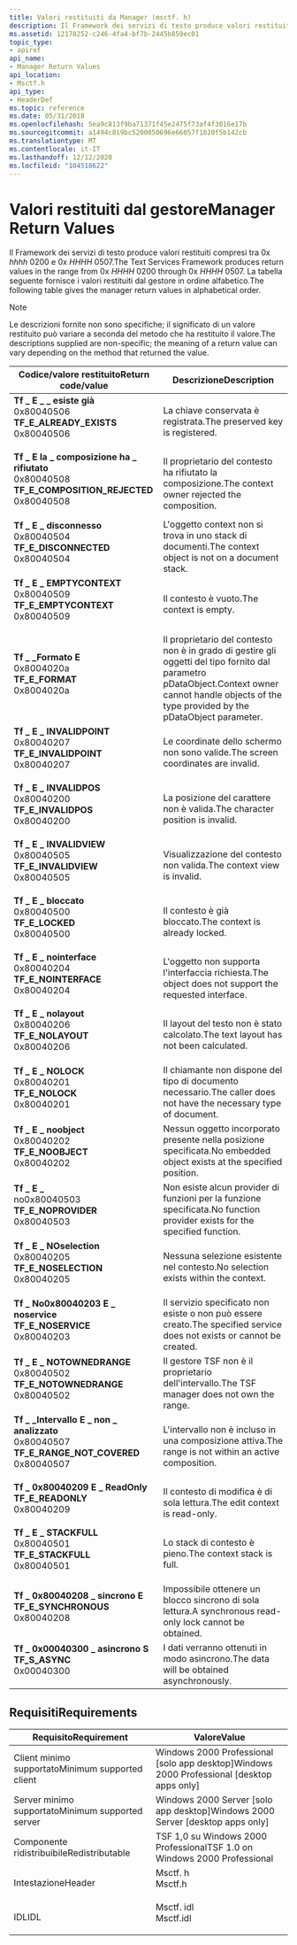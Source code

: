 ```yaml
---
title: Valori restituiti da Manager (msctf. h)
description: Il Framework dei servizi di testo produce valori restituiti nell'intervallo compreso tra 0xHHHH0200 e 0xHHHH0507. La tabella seguente fornisce i valori restituiti dal gestore in ordine alfabetico.
ms.assetid: 12178252-c246-4fa4-bf7b-2445b859ec01
topic_type:
- apiref
api_name:
- Manager Return Values
api_location:
- Msctf.h
api_type:
- HeaderDef
ms.topic: reference
ms.date: 05/31/2018
ms.openlocfilehash: 5ea9c813f9ba71371f45e2475f73af4f3016e17b
ms.sourcegitcommit: a1494c819bc5200050696e66057f1020f5b142cb
ms.translationtype: MT
ms.contentlocale: it-IT
ms.lasthandoff: 12/12/2020
ms.locfileid: "104518622"
---
```

# <a name="manager-return-values"></a><span data-ttu-id="0b567-104">Valori restituiti dal gestore</span><span class="sxs-lookup"><span data-stu-id="0b567-104">Manager Return Values</span></span>

<span data-ttu-id="0b567-105">Il Framework dei servizi di testo produce valori restituiti compresi tra 0x *hhhh* 0200 e 0x *HHHH* 0507.</span><span class="sxs-lookup"><span data-stu-id="0b567-105">The Text Services Framework produces return values in the range from 0x *HHHH* 0200 through 0x *HHHH* 0507.</span></span> <span data-ttu-id="0b567-106">La tabella seguente fornisce i valori restituiti dal gestore in ordine alfabetico.</span><span class="sxs-lookup"><span data-stu-id="0b567-106">The following table gives the manager return values in alphabetical order.</span></span>

> [!Note]  
> <span data-ttu-id="0b567-107">Le descrizioni fornite non sono specifiche; il significato di un valore restituito può variare a seconda del metodo che ha restituito il valore.</span><span class="sxs-lookup"><span data-stu-id="0b567-107">The descriptions supplied are non-specific; the meaning of a return value can vary depending on the method that returned the value.</span></span>

 



| <span data-ttu-id="0b567-108">Codice/valore restituito</span><span class="sxs-lookup"><span data-stu-id="0b567-108">Return code/value</span></span>                                                                                                                                                                                                                                                   | <span data-ttu-id="0b567-109">Descrizione</span><span class="sxs-lookup"><span data-stu-id="0b567-109">Description</span></span>                                                                                       |
|---------------------------------------------------------------------------------------------------------------------------------------------------------------------------------------------------------------------------------------------------------------------|---------------------------------------------------------------------------------------------------|
| <span id="TF_E_ALREADY_EXISTS"></span><span id="tf_e_already_exists"></span><dl> <span data-ttu-id="0b567-110"><dt>**Tf \_ E \_ \_ esiste già**</dt> <dt>0x80040506</dt></span><span class="sxs-lookup"><span data-stu-id="0b567-110"><dt>**TF\_E\_ALREADY\_EXISTS**</dt> <dt>0x80040506</dt></span></span> </dl>                   | <span data-ttu-id="0b567-111">La chiave conservata è registrata.</span><span class="sxs-lookup"><span data-stu-id="0b567-111">The preserved key is registered.</span></span><br/>                                                       |
| <span id="TF_E_COMPOSITION_REJECTED"></span><span id="tf_e_composition_rejected"></span><dl> <span data-ttu-id="0b567-112"><dt>**Tf \_ E la \_ composizione ha \_ rifiutato**</dt> <dt>0x80040508</dt></span><span class="sxs-lookup"><span data-stu-id="0b567-112"><dt>**TF\_E\_COMPOSITION\_REJECTED**</dt> <dt>0x80040508</dt></span></span> </dl> | <span data-ttu-id="0b567-113">Il proprietario del contesto ha rifiutato la composizione.</span><span class="sxs-lookup"><span data-stu-id="0b567-113">The context owner rejected the composition.</span></span><br/>                                            |
| <span id="TF_E_DISCONNECTED"></span><span id="tf_e_disconnected"></span><dl> <span data-ttu-id="0b567-114"><dt>**Tf \_ E \_ disconnesso**</dt> <dt>0x80040504</dt></span><span class="sxs-lookup"><span data-stu-id="0b567-114"><dt>**TF\_E\_DISCONNECTED**</dt> <dt>0x80040504</dt></span></span> </dl>                          | <span data-ttu-id="0b567-115">L'oggetto context non si trova in uno stack di documenti.</span><span class="sxs-lookup"><span data-stu-id="0b567-115">The context object is not on a document stack.</span></span><br/>                                         |
| <span id="TF_E_EMPTYCONTEXT"></span><span id="tf_e_emptycontext"></span><dl> <span data-ttu-id="0b567-116"><dt>**Tf \_ E \_ EMPTYCONTEXT**</dt> <dt>0x80040509</dt></span><span class="sxs-lookup"><span data-stu-id="0b567-116"><dt>**TF\_E\_EMPTYCONTEXT**</dt> <dt>0x80040509</dt></span></span> </dl>                          | <span data-ttu-id="0b567-117">Il contesto è vuoto.</span><span class="sxs-lookup"><span data-stu-id="0b567-117">The context is empty.</span></span><br/>                                                                  |
| <span id="TF_E_FORMAT"></span><span id="tf_e_format"></span><dl> <span data-ttu-id="0b567-118"><dt>**Tf \_ \_Formato E**</dt> <dt>0x8004020a</dt></span><span class="sxs-lookup"><span data-stu-id="0b567-118"><dt>**TF\_E\_FORMAT**</dt> <dt>0x8004020a</dt></span></span> </dl>                                            | <span data-ttu-id="0b567-119">Il proprietario del contesto non è in grado di gestire gli oggetti del tipo fornito dal parametro pDataObject.</span><span class="sxs-lookup"><span data-stu-id="0b567-119">Context owner cannot handle objects of the type provided by the pDataObject parameter.</span></span><br/> |
| <span id="TF_E_INVALIDPOINT"></span><span id="tf_e_invalidpoint"></span><dl> <span data-ttu-id="0b567-120"><dt>**Tf \_ E \_ INVALIDPOINT**</dt> <dt>0x80040207</dt></span><span class="sxs-lookup"><span data-stu-id="0b567-120"><dt>**TF\_E\_INVALIDPOINT**</dt> <dt>0x80040207</dt></span></span> </dl>                          | <span data-ttu-id="0b567-121">Le coordinate dello schermo non sono valide.</span><span class="sxs-lookup"><span data-stu-id="0b567-121">The screen coordinates are invalid.</span></span><br/>                                                    |
| <span id="TF_E_INVALIDPOS"></span><span id="tf_e_invalidpos"></span><dl> <span data-ttu-id="0b567-122"><dt>**Tf \_ E \_ INVALIDPOS**</dt> <dt>0x80040200</dt></span><span class="sxs-lookup"><span data-stu-id="0b567-122"><dt>**TF\_E\_INVALIDPOS**</dt> <dt>0x80040200</dt></span></span> </dl>                                | <span data-ttu-id="0b567-123">La posizione del carattere non è valida.</span><span class="sxs-lookup"><span data-stu-id="0b567-123">The character position is invalid.</span></span><br/>                                                     |
| <span id="TF_E_INVALIDVIEW"></span><span id="tf_e_invalidview"></span><dl> <span data-ttu-id="0b567-124"><dt>**Tf \_ E \_ INVALIDVIEW**</dt> <dt>0x80040505</dt></span><span class="sxs-lookup"><span data-stu-id="0b567-124"><dt>**TF\_E\_INVALIDVIEW**</dt> <dt>0x80040505</dt></span></span> </dl>                             | <span data-ttu-id="0b567-125">Visualizzazione del contesto non valida.</span><span class="sxs-lookup"><span data-stu-id="0b567-125">The context view is invalid.</span></span><br/>                                                           |
| <span id="TF_E_LOCKED"></span><span id="tf_e_locked"></span><dl> <span data-ttu-id="0b567-126"><dt>**Tf \_ E \_ bloccato**</dt> <dt>0x80040500</dt></span><span class="sxs-lookup"><span data-stu-id="0b567-126"><dt>**TF\_E\_LOCKED**</dt> <dt>0x80040500</dt></span></span> </dl>                                            | <span data-ttu-id="0b567-127">Il contesto è già bloccato.</span><span class="sxs-lookup"><span data-stu-id="0b567-127">The context is already locked.</span></span><br/>                                                         |
| <span id="TF_E_NOINTERFACE"></span><span id="tf_e_nointerface"></span><dl> <span data-ttu-id="0b567-128"><dt>**Tf \_ E \_ nointerface**</dt> <dt>0x80040204</dt></span><span class="sxs-lookup"><span data-stu-id="0b567-128"><dt>**TF\_E\_NOINTERFACE**</dt> <dt>0x80040204</dt></span></span> </dl>                             | <span data-ttu-id="0b567-129">L'oggetto non supporta l'interfaccia richiesta.</span><span class="sxs-lookup"><span data-stu-id="0b567-129">The object does not support the requested interface.</span></span><br/>                                   |
| <span id="TF_E_NOLAYOUT"></span><span id="tf_e_nolayout"></span><dl> <span data-ttu-id="0b567-130"><dt>**Tf \_ E \_ nolayout**</dt> <dt>0x80040206</dt></span><span class="sxs-lookup"><span data-stu-id="0b567-130"><dt>**TF\_E\_NOLAYOUT**</dt> <dt>0x80040206</dt></span></span> </dl>                                      | <span data-ttu-id="0b567-131">Il layout del testo non è stato calcolato.</span><span class="sxs-lookup"><span data-stu-id="0b567-131">The text layout has not been calculated.</span></span><br/>                                               |
| <span id="TF_E_NOLOCK"></span><span id="tf_e_nolock"></span><dl> <span data-ttu-id="0b567-132"><dt>**Tf \_ E \_ NOLOCK**</dt> <dt>0x80040201</dt></span><span class="sxs-lookup"><span data-stu-id="0b567-132"><dt>**TF\_E\_NOLOCK**</dt> <dt>0x80040201</dt></span></span> </dl>                                            | <span data-ttu-id="0b567-133">Il chiamante non dispone del tipo di documento necessario.</span><span class="sxs-lookup"><span data-stu-id="0b567-133">The caller does not have the necessary type of document.</span></span><br/>                               |
| <span id="TF_E_NOOBJECT"></span><span id="tf_e_noobject"></span><dl> <span data-ttu-id="0b567-134"><dt>**Tf \_ E \_ noobject**</dt> <dt>0x80040202</dt></span><span class="sxs-lookup"><span data-stu-id="0b567-134"><dt>**TF\_E\_NOOBJECT**</dt> <dt>0x80040202</dt></span></span> </dl>                                      | <span data-ttu-id="0b567-135">Nessun oggetto incorporato presente nella posizione specificata.</span><span class="sxs-lookup"><span data-stu-id="0b567-135">No embedded object exists at the specified position.</span></span><br/>                                   |
| <span id="TF_E_NOPROVIDER"></span><span id="tf_e_noprovider"></span><dl> <span data-ttu-id="0b567-136"><dt>**Tf \_ E \_**</dt> <dt>no0x80040503</dt></span><span class="sxs-lookup"><span data-stu-id="0b567-136"><dt>**TF\_E\_NOPROVIDER**</dt> <dt>0x80040503</dt></span></span> </dl>                                | <span data-ttu-id="0b567-137">Non esiste alcun provider di funzioni per la funzione specificata.</span><span class="sxs-lookup"><span data-stu-id="0b567-137">No function provider exists for the specified function.</span></span><br/>                                |
| <span id="TF_E_NOSELECTION"></span><span id="tf_e_noselection"></span><dl> <span data-ttu-id="0b567-138"><dt>**Tf \_ E \_ NOselection**</dt> <dt>0x80040205</dt></span><span class="sxs-lookup"><span data-stu-id="0b567-138"><dt>**TF\_E\_NOSELECTION**</dt> <dt>0x80040205</dt></span></span> </dl>                             | <span data-ttu-id="0b567-139">Nessuna selezione esistente nel contesto.</span><span class="sxs-lookup"><span data-stu-id="0b567-139">No selection exists within the context.</span></span><br/>                                                |
| <span id="TF_E_NOSERVICE"></span><span id="tf_e_noservice"></span><dl> <span data-ttu-id="0b567-140"><dt>**Tf \_ No0x80040203 E \_ noservice**</dt> <dt></dt></span><span class="sxs-lookup"><span data-stu-id="0b567-140"><dt>**TF\_E\_NOSERVICE**</dt> <dt>0x80040203</dt></span></span> </dl>                                   | <span data-ttu-id="0b567-141">Il servizio specificato non esiste o non può essere creato.</span><span class="sxs-lookup"><span data-stu-id="0b567-141">The specified service does not exists or cannot be created.</span></span><br/>                            |
| <span id="TF_E_NOTOWNEDRANGE"></span><span id="tf_e_notownedrange"></span><dl> <span data-ttu-id="0b567-142"><dt>**Tf \_ E \_ NOTOWNEDRANGE**</dt> <dt>0x80040502</dt></span><span class="sxs-lookup"><span data-stu-id="0b567-142"><dt>**TF\_E\_NOTOWNEDRANGE**</dt> <dt>0x80040502</dt></span></span> </dl>                       | <span data-ttu-id="0b567-143">Il gestore TSF non è il proprietario dell'intervallo.</span><span class="sxs-lookup"><span data-stu-id="0b567-143">The TSF manager does not own the range.</span></span><br/>                                                |
| <span id="TF_E_RANGE_NOT_COVERED"></span><span id="tf_e_range_not_covered"></span><dl> <span data-ttu-id="0b567-144"><dt>**Tf \_ \_Intervallo E \_ non \_ analizzato**</dt> <dt>0x80040507</dt></span><span class="sxs-lookup"><span data-stu-id="0b567-144"><dt>**TF\_E\_RANGE\_NOT\_COVERED**</dt> <dt>0x80040507</dt></span></span> </dl>         | <span data-ttu-id="0b567-145">L'intervallo non è incluso in una composizione attiva.</span><span class="sxs-lookup"><span data-stu-id="0b567-145">The range is not within an active composition.</span></span><br/>                                         |
| <span id="TF_E_READONLY"></span><span id="tf_e_readonly"></span><dl> <span data-ttu-id="0b567-146"><dt>**Tf \_ 0x80040209 E \_ ReadOnly**</dt> <dt></dt></span><span class="sxs-lookup"><span data-stu-id="0b567-146"><dt>**TF\_E\_READONLY**</dt> <dt>0x80040209</dt></span></span> </dl>                                      | <span data-ttu-id="0b567-147">Il contesto di modifica è di sola lettura.</span><span class="sxs-lookup"><span data-stu-id="0b567-147">The edit context is read-only.</span></span><br/>                                                         |
| <span id="TF_E_STACKFULL"></span><span id="tf_e_stackfull"></span><dl> <span data-ttu-id="0b567-148"><dt>**Tf \_ E \_ STACKFULL**</dt> <dt>0x80040501</dt></span><span class="sxs-lookup"><span data-stu-id="0b567-148"><dt>**TF\_E\_STACKFULL**</dt> <dt>0x80040501</dt></span></span> </dl>                                   | <span data-ttu-id="0b567-149">Lo stack di contesto è pieno.</span><span class="sxs-lookup"><span data-stu-id="0b567-149">The context stack is full.</span></span><br/>                                                             |
| <span id="TF_E_SYNCHRONOUS"></span><span id="tf_e_synchronous"></span><dl> <span data-ttu-id="0b567-150"><dt>**Tf \_ 0x80040208 \_ sincrono E**</dt> <dt></dt></span><span class="sxs-lookup"><span data-stu-id="0b567-150"><dt>**TF\_E\_SYNCHRONOUS**</dt> <dt>0x80040208</dt></span></span> </dl>                             | <span data-ttu-id="0b567-151">Impossibile ottenere un blocco sincrono di sola lettura.</span><span class="sxs-lookup"><span data-stu-id="0b567-151">A synchronous read-only lock cannot be obtained.</span></span><br/>                                       |
| <span id="TF_S_ASYNC"></span><span id="tf_s_async"></span><dl> <span data-ttu-id="0b567-152"><dt>**Tf \_ 0x00040300 \_ asincrono S**</dt> <dt></dt></span><span class="sxs-lookup"><span data-stu-id="0b567-152"><dt>**TF\_S\_ASYNC**</dt> <dt>0x00040300</dt></span></span> </dl>                                               | <span data-ttu-id="0b567-153">I dati verranno ottenuti in modo asincrono.</span><span class="sxs-lookup"><span data-stu-id="0b567-153">The data will be obtained asynchronously.</span></span><br/>                                              |



 

## <a name="requirements"></a><span data-ttu-id="0b567-154">Requisiti</span><span class="sxs-lookup"><span data-stu-id="0b567-154">Requirements</span></span>



| <span data-ttu-id="0b567-155">Requisito</span><span class="sxs-lookup"><span data-stu-id="0b567-155">Requirement</span></span> | <span data-ttu-id="0b567-156">Valore</span><span class="sxs-lookup"><span data-stu-id="0b567-156">Value</span></span> |
|-------------------------------------|--------------------------------------------------------------------------------------|
| <span data-ttu-id="0b567-157">Client minimo supportato</span><span class="sxs-lookup"><span data-stu-id="0b567-157">Minimum supported client</span></span><br/> | <span data-ttu-id="0b567-158">Windows 2000 Professional \[solo app desktop\]</span><span class="sxs-lookup"><span data-stu-id="0b567-158">Windows 2000 Professional \[desktop apps only\]</span></span><br/>                           |
| <span data-ttu-id="0b567-159">Server minimo supportato</span><span class="sxs-lookup"><span data-stu-id="0b567-159">Minimum supported server</span></span><br/> | <span data-ttu-id="0b567-160">Windows 2000 Server \[solo app desktop\]</span><span class="sxs-lookup"><span data-stu-id="0b567-160">Windows 2000 Server \[desktop apps only\]</span></span><br/>                                 |
| <span data-ttu-id="0b567-161">Componente ridistribuibile</span><span class="sxs-lookup"><span data-stu-id="0b567-161">Redistributable</span></span><br/>          | <span data-ttu-id="0b567-162">TSF 1,0 su Windows 2000 Professional</span><span class="sxs-lookup"><span data-stu-id="0b567-162">TSF 1.0 on Windows 2000 Professional</span></span><br/>                                      |
| <span data-ttu-id="0b567-163">Intestazione</span><span class="sxs-lookup"><span data-stu-id="0b567-163">Header</span></span><br/>                   | <dl> <span data-ttu-id="0b567-164"><dt>Msctf. h</dt></span><span class="sxs-lookup"><span data-stu-id="0b567-164"><dt>Msctf.h</dt></span></span> </dl>   |
| <span data-ttu-id="0b567-165">IDL</span><span class="sxs-lookup"><span data-stu-id="0b567-165">IDL</span></span><br/>                      | <dl> <span data-ttu-id="0b567-166"><dt>Msctf. idl</dt></span><span class="sxs-lookup"><span data-stu-id="0b567-166"><dt>Msctf.idl</dt></span></span> </dl> |



 

 





